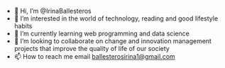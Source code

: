 - 👋 Hi, I’m @IrinaBallesteros
- 👀 I’m interested in the world of technology, reading and good lifestyle habits
- 🌱 I’m currently learning web programming and data science
- 💞️ I’m looking to collaborate on change and innovation management projects that improve the quality of life of our society
- 📫 How to reach me email ballesterosirina1@gmail.com

<!---
IrinaBallesteros/IrinaBallesteros is a ✨ special ✨ repository because its `README.md` (this file) appears on your GitHub profile.
You can click the Preview link to take a look at your changes.
--->
